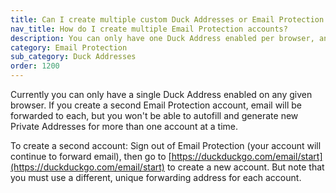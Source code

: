 ```yaml
---
title: Can I create multiple custom Duck Addresses or Email Protection accounts?
nav_title: How do I create multiple Email Protection accounts?
description: You can only have one Duck Address enabled per browser, and only one associated with any given forwarding address.
category: Email Protection
sub_category: Duck Addresses
order: 1200
---
```


Currently you can only have a single Duck Address enabled on any given browser. If you create a second Email Protection account, email will be forwarded to each, but you won't be able to autofill and generate new Private Addresses for more than one account at a time.

To create a second account: Sign out of Email Protection (your account will continue to forward email), then go to [https://duckduckgo.com/email/start](https://duckduckgo.com/email/start) to create a new account. But note that you must use a different, unique forwarding address for each account.
